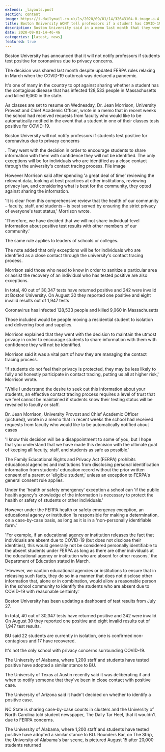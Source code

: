 ```yaml
---
extends: _layouts.post
section: content
image: https://i.dailymail.co.uk/1s/2020/09/01/14/32643104-0-image-a-4_1598966138485.jpg 
title: Boston University WONT tell professors if a student has COVID-19 because of privacy concerns 
description: Boston University said in a memo last month that they went with the decision not say if a student tested positive so they are more likely to provide information to help contact tracing in Massachusetts. 
date: 2020-09-01-14-46-46 
categories: [latest, news] 
featured: true 
--- 
```

Boston University has announced that it will not notify professors if students test positive for coronavirus due to privacy concerns.

The decision was shared last month despite updated FERPA rules relaxing in March when the COVID-19 outbreak was declared a pandemic.

It's one of many in the country to opt against sharing whether a student has the contagious disease that has infected 128,533 people in Massachusetts and killed 9,060 in the state.

As classes are set to resume on Wednesday, Dr. Jean Morrison, University Provost and Chief Academic Officer, wrote in a memo that in recent weeks the school had received requests from faculty who would like to be automatically notified in the event that a student in one of their classes tests positive for COVID-19.

Boston University will not notify professors if students test positive for coronavirus due to privacy concerns

. They went with the decision in order to encourage students to share information with them with confidence they will not be identified. The only exceptions will be for individuals who are identified as a close contact through the university's contact tracing process. File image

However Morrison said after spending 'a great deal of time' reviewing the relevant data, looking at best practices at other institutions, reviewing privacy law, and considering what is best for the community, they opted against sharing the information.

'It is clear from this comprehensive review that the health of our community – faculty, staff, and students – is best served by ensuring the strict privacy of everyone's test status,' Morrison wrote. 

'Therefore, we have decided that we will not share individual-level information about positive test results with other members of our community.'

The same rule applies to leaders of schools or colleges.

The note added that only exceptions will be for individuals who are identified as a close contact through the university's contact tracing process.

Morrison said those who need to know in order to sanitize a particular area or assist the recovery of an individual who has tested positive are also exceptions.

In total, 40 out of 30,347 tests have returned positive and 242 were invalid at Boston University. On August 30 they reported one positive and eight invalid results out of 1,947 tests



Coronavirus has infected 128,533 people and killed 9,060 in Massachusetts

Those included would be people moving a residential student to isolation and delivering food and supplies.

Morrison explained that they went with the decision to maintain the utmost privacy in order to encourage students to share information with them with confidence they will not be identified.

Morrison said it was a vital part of how they are managing the contact tracing process.

'If students do not feel their privacy is protected, they may be less likely to fully and honestly participate in contact tracing, putting us all at higher risk,' Morrison wrote. 

'While I understand the desire to seek out this information about your students, an effective contact tracing process requires a level of trust that we feel cannot be maintained if students know their testing status will be revealed to faculty or staff.

Dr. Jean Morrison, University Provost and Chief Academic Officer (pictured), wrote in a memo that in recent weeks the school had received requests from faculty who would like to be automatically notified about cases

'I know this decision will be a disappointment to some of you, but I hope that you understand that we have made this decision with the ultimate goal of keeping all faculty, staff, and students as safe as possible.'

The Family Educational Rights and Privacy Act (FERPA) prohibits educational agencies and institutions from disclosing personal identification information from students' education record without the prior written consent of a parent or 'eligible student,' unless an exception to FERPA's general consent rule applies. 

Under the 'health or safety emergency' exception a school can 'if the public health agency's knowledge of the information is necessary to protect the health or safety of students or other individuals.'

However under the FERPA health or safety emergency exception, an educational agency or institution 'is responsible for making a determination, on a case-by-case basis, as long as it is in a 'non-personally identifiable form.'

'For example, if an educational agency or institution releases the fact that individuals are absent due to COVID-19 (but does not disclose their identities), this would generally not be considered personally identifiable to the absent students under FERPA as long as there are other individuals at the educational agency or institution who are absent for other reasons,' the Department of Education stated in March. 

'However, we caution educational agencies or institutions to ensure that in releasing such facts, they do so in a manner that does not disclose other information that, alone or in combination, would allow a reasonable person in the school community to identify the students who are absent due to COVID-19 with reasonable certainty.' 



Boston University has been updating a dashboard of test results from July 27. 

In total, 40 out of 30,347 tests have returned positive and 242 were invalid. On August 30 they reported one positive and eight invalid results out of 1,947 test results.

BU said 22 students are currently in isolation, one is confirmed non-contagious and 17 have recovered.

It's not the only school with privacy concerns surrounding COVID-19.

The University of Alabama, where 1,200 staff and students have tested positive have adopted a similar stance to BU.

The University of Texas at Austin recently said it was deliberating if and when to notify someone that they've been in close contact with positive case.

The University of Arizona said it hadn't decided on whether to identify a positive case.

NC State is sharing case-by-case counts in clusters and the University of North Carolina told student newspaper, The Daily Tar Heel, that it wouldn't due to FERPA concerns.

The University of Alabama, where 1,200 staff and students have tested positive have adopted a similar stance to BU. Rounders Bar, on The Strip, the University of Alabama's bar scene, is pictured August 15 after 20,000 students returned


